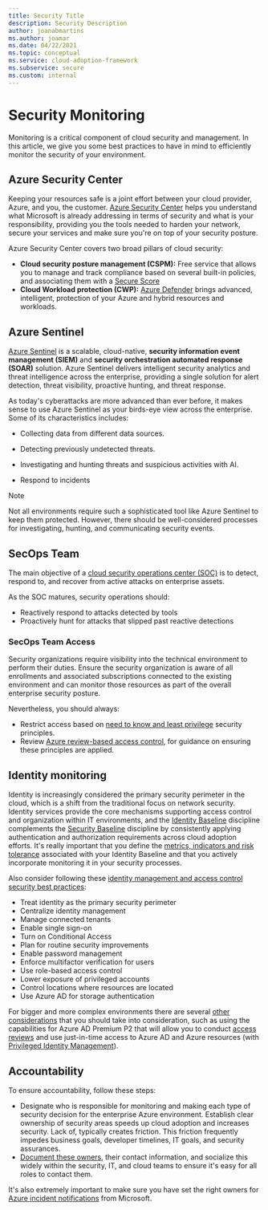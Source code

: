 ```yaml
---
title: Security Title
description: Security Description
author: joanabmartins
ms.author: joamar
ms.date: 04/22/2021
ms.topic: conceptual
ms.service: cloud-adoption-framework
ms.subservice: secure
ms.custom: internal
---
```


# Security Monitoring

Monitoring is a critical component of cloud security and management. In this article, we give you some best practices to have in mind to efficiently monitor the security of your environment.

## Azure Security Center

Keeping your resources safe is a joint effort between your cloud provider, Azure, and you, the customer. [Azure Security Center](../../ready/azure-setup-guide/govern-org-compliance.md?tabs=AzureSecurityCenter) helps you understand what Microsoft is already addressing in terms of security and what is your responsibility, providing you the tools needed to harden your network, secure your services and make sure you're on top of your security posture.

Azure Security Center covers two broad pillars of cloud security:

- **Cloud security posture management (CSPM):** Free service that allows you to manage and track compliance based on several built-in policies, and associating them with a [Secure Score](/azure/security-center/secure-score-security-controls)
- **Cloud Workload protection (CWP):** [Azure Defender](/azure/security-center/azure-defender) brings advanced, intelligent, protection of your Azure and hybrid resources and workloads.

## Azure Sentinel

[Azure Sentinel](/azure/sentinel/overview) is a scalable, cloud-native, **security information event management (SIEM)** and **security orchestration automated response (SOAR)** solution. Azure Sentinel delivers intelligent security analytics and threat intelligence across the enterprise, providing a single solution for alert detection, threat visibility, proactive hunting, and threat response.

As today's cyberattacks are more advanced than ever before, it makes sense to use Azure Sentinel as your birds-eye view across the enterprise. Some of its characteristics includes:

- Collecting data from different data sources.

- Detecting previously undetected threats.

- Investigating and hunting threats and suspicious activities with AI.

- Respond to incidents

> [!NOTE]
> Not all environments require such a sophisticated tool like Azure Sentinel to keep them protected. However, there should be well-considered processes for investigating, hunting, and communicating security events.

## SecOps Team

The main objective of a [cloud security operations center (SOC)](../../organize/cloud-security-operations-center.md) is to detect, respond to, and recover from active attacks on enterprise assets.

As the SOC matures, security operations should:

- Reactively respond to attacks detected by tools
- Proactively hunt for attacks that slipped past reactive detections

### SecOps Team Access

Security organizations require visibility into the technical environment to perform their duties. Ensure the security organization is aware of all enrollments and associated subscriptions connected to the existing environment and can monitor those resources as part of the overall enterprise security posture.

Nevertheless, you should always:

- Restrict access based on [need to know and least privilege](/azure/security/fundamentals/identity-management-best-practices?toc=/azure/cloud-adoption-framework/toc.json&bc=/azure/cloud-adoption-framework/_bread/toc.json#use-role-based-access-control) security principles.
- Review [Azure review-based access control](/azure/role-based-access-control/overview), for guidance on ensuring these principles are applied.

## Identity monitoring

Identity is increasingly considered the primary security perimeter in the cloud, which is a shift from the traditional focus on network security. Identity services provide the core mechanisms supporting access control and organization within IT environments, and the [Identity Baseline](../../govern/identity-baseline/index.md) discipline complements the [Security Baseline](../../govern/security-baseline/index.md) discipline by consistently applying authentication and authorization requirements across cloud adoption efforts. It's really important that you define the [metrics, indicators and risk tolerance](../../govern/identity-baseline/metrics-tolerance.md) associated with your Identity Baseline and that you actively incorporate monitoring it in your security processes.

Also consider following these [identity management and access control security best practices](/azure/security/fundamentals/identity-management-best-practices?toc=/azure/cloud-adoption-framework/toc.json&bc=/azure/cloud-adoption-framework/_bread/toc.json):

- Treat identity as the primary security perimeter
- Centralize identity management
- Manage connected tenants
- Enable single sign-on
- Turn on Conditional Access
- Plan for routine security improvements
- Enable password management
- Enforce multifactor verification for users
- Use role-based access control
- Lower exposure of privileged accounts
- Control locations where resources are located
- Use Azure AD for storage authentication

For bigger and more complex environments there are several [other considerations](../../ready/enterprise-scale/identity-and-access-management.md) that you should take into consideration, such as using the capabilities for Azure AD Premium P2 that will allow you to conduct [access reviews](/azure/active-directory/governance/access-reviews-overview) and use just-in-time access to Azure AD and Azure resources (with [Privileged Identity Management](/azure/active-directory/governance/access-reviews-overview)).

## Accountability

To ensure accountability, follow these steps:

- Designate who is responsible for monitoring and making each type of security decision for the enterprise Azure environment. Establish clear ownership of security areas speeds up cloud adoption and increases security. Lack of, typically creates friction. This friction frequently impedes business goals, developer timelines, IT goals, and security assurances.
- [Document these owners](../security-top-10.md#3-process-assign-accountability-for-cloud-security-decisions), their contact information, and socialize this widely within the security, IT, and cloud teams to ensure it's easy for all roles to contact them.

It's also extremely important to make sure you have set the right owners for [Azure incident notifications](/azure/service-health/alerts-activity-log-service-notifications-portal) from Microsoft.
